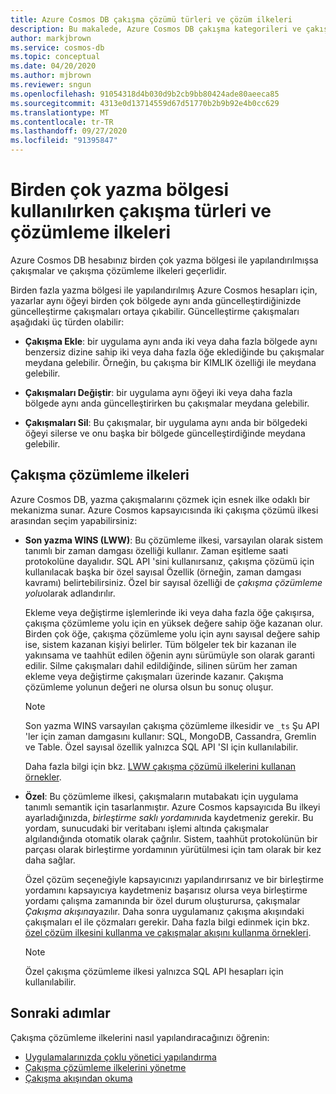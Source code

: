 ```yaml
---
title: Azure Cosmos DB çakışma çözümü türleri ve çözüm ilkeleri
description: Bu makalede, Azure Cosmos DB çakışma kategorileri ve çakışma çözümleme ilkeleri açıklanmaktadır.
author: markjbrown
ms.service: cosmos-db
ms.topic: conceptual
ms.date: 04/20/2020
ms.author: mjbrown
ms.reviewer: sngun
ms.openlocfilehash: 91054318d4b030d9b2cb9bb80424ade80aeeca85
ms.sourcegitcommit: 4313e0d13714559d67d51770b2b9b92e4b0cc629
ms.translationtype: MT
ms.contentlocale: tr-TR
ms.lasthandoff: 09/27/2020
ms.locfileid: "91395847"
---
```

# <a name="conflict-types-and-resolution-policies-when-using-multiple-write-regions"></a>Birden çok yazma bölgesi kullanılırken çakışma türleri ve çözümleme ilkeleri

Azure Cosmos DB hesabınız birden çok yazma bölgesi ile yapılandırılmışsa çakışmalar ve çakışma çözümleme ilkeleri geçerlidir.

Birden fazla yazma bölgesi ile yapılandırılmış Azure Cosmos hesapları için, yazarlar aynı öğeyi birden çok bölgede aynı anda güncelleştirdiğinizde güncelleştirme çakışmaları ortaya çıkabilir. Güncelleştirme çakışmaları aşağıdaki üç türden olabilir:

* **Çakışma Ekle**: bir uygulama aynı anda iki veya daha fazla bölgede aynı benzersiz dizine sahip iki veya daha fazla öğe eklediğinde bu çakışmalar meydana gelebilir. Örneğin, bu çakışma bir KIMLIK özelliği ile meydana gelebilir.

* **Çakışmaları Değiştir**: bir uygulama aynı öğeyi iki veya daha fazla bölgede aynı anda güncelleştirirken bu çakışmalar meydana gelebilir.

* **Çakışmaları Sil**: Bu çakışmalar, bir uygulama aynı anda bir bölgedeki öğeyi silerse ve onu başka bir bölgede güncelleştirdiğinde meydana gelebilir.

## <a name="conflict-resolution-policies"></a>Çakışma çözümleme ilkeleri

Azure Cosmos DB, yazma çakışmalarını çözmek için esnek ilke odaklı bir mekanizma sunar. Azure Cosmos kapsayıcısında iki çakışma çözümü ilkesi arasından seçim yapabilirsiniz:

* **Son yazma WINS (LWW)**: Bu çözümleme ilkesi, varsayılan olarak sistem tanımlı bir zaman damgası özelliği kullanır. Zaman eşitleme saati protokolüne dayalıdır. SQL API 'sini kullanırsanız, çakışma çözümü için kullanılacak başka bir özel sayısal Özellik (örneğin, zaman damgası kavramı) belirtebilirsiniz. Özel bir sayısal özelliği de *çakışma çözümleme yolu*olarak adlandırılır. 

  Ekleme veya değiştirme işlemlerinde iki veya daha fazla öğe çakışırsa, çakışma çözümleme yolu için en yüksek değere sahip öğe kazanan olur. Birden çok öğe, çakışma çözümleme yolu için aynı sayısal değere sahip ise, sistem kazanan kişiyi belirler. Tüm bölgeler tek bir kazanan ile yakınsama ve taahhüt edilen öğenin aynı sürümüyle son olarak garanti edilir. Silme çakışmaları dahil edildiğinde, silinen sürüm her zaman ekleme veya değiştirme çakışmaları üzerinde kazanır. Çakışma çözümleme yolunun değeri ne olursa olsun bu sonuç oluşur.

  > [!NOTE]
  > Son yazma WINS varsayılan çakışma çözümleme ilkesidir ve `_ts` Şu API 'ler için zaman damgasını kullanır: SQL, MongoDB, Cassandra, Gremlin ve Table. Özel sayısal özellik yalnızca SQL API 'SI için kullanılabilir.

  Daha fazla bilgi için bkz. [LWW çakışma çözümü ilkelerini kullanan örnekler](how-to-manage-conflicts.md).

* **Özel**: Bu çözümleme ilkesi, çakışmaların mutabakatı için uygulama tanımlı semantik için tasarlanmıştır. Azure Cosmos kapsayıcıda Bu ilkeyi ayarladığınızda, *birleştirme saklı yordamını*da kaydetmeniz gerekir. Bu yordam, sunucudaki bir veritabanı işlemi altında çakışmalar algılandığında otomatik olarak çağrılır. Sistem, taahhüt protokolünün bir parçası olarak birleştirme yordamının yürütülmesi için tam olarak bir kez daha sağlar.  

  Özel çözüm seçeneğiyle kapsayıcınızı yapılandırırsanız ve bir birleştirme yordamını kapsayıcıya kaydetmeniz başarısız olursa veya birleştirme yordamı çalışma zamanında bir özel durum oluşturursa, çakışmalar *Çakışma akışına*yazılır. Daha sonra uygulamanız çakışma akışındaki çakışmaları el ile çözmaları gerekir. Daha fazla bilgi edinmek için bkz. [özel çözüm ilkesini kullanma ve çakışmalar akışını kullanma örnekleri](how-to-manage-conflicts.md).

  > [!NOTE]
  > Özel çakışma çözümleme ilkesi yalnızca SQL API hesapları için kullanılabilir.

## <a name="next-steps"></a>Sonraki adımlar

Çakışma çözümleme ilkelerini nasıl yapılandıracağınızı öğrenin:

* [Uygulamalarınızda çoklu yönetici yapılandırma](how-to-multi-master.md)
* [Çakışma çözümleme ilkelerini yönetme](how-to-manage-conflicts.md)
* [Çakışma akışından okuma](how-to-manage-conflicts.md#read-from-conflict-feed)
